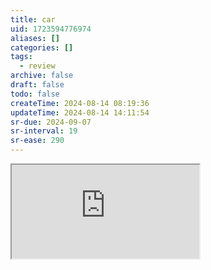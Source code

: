 ```yaml
---
title: car
uid: 1723594776974
aliases: []
categories: []
tags:
  - review
archive: false
draft: false
todo: false
createTime: 2024-08-14 08:19:36
updateTime: 2024-08-14 14:11:54
sr-due: 2024-09-07
sr-interval: 19
sr-ease: 290
---
```


<iframe
  class="iframe_full"
  src="https://dict.youdao.com/result?word=car&lang=en"
>
</iframe>
